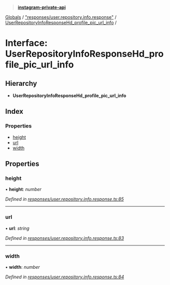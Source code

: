 > **[instagram-private-api](../README.md)**

[Globals](../README.md) / ["responses/user.repository.info.response"](../modules/_responses_user_repository_info_response_.md) / [UserRepositoryInfoResponseHd_profile_pic_url_info](_responses_user_repository_info_response_.userrepositoryinforesponsehd_profile_pic_url_info.md) /

# Interface: UserRepositoryInfoResponseHd_profile_pic_url_info

## Hierarchy

* **UserRepositoryInfoResponseHd_profile_pic_url_info**

## Index

### Properties

* [height](_responses_user_repository_info_response_.userrepositoryinforesponsehd_profile_pic_url_info.md#height)
* [url](_responses_user_repository_info_response_.userrepositoryinforesponsehd_profile_pic_url_info.md#url)
* [width](_responses_user_repository_info_response_.userrepositoryinforesponsehd_profile_pic_url_info.md#width)

## Properties

###  height

• **height**: *number*

*Defined in [responses/user.repository.info.response.ts:85](https://github.com/dilame/instagram-private-api/blob/01eb399/src/responses/user.repository.info.response.ts#L85)*

___

###  url

• **url**: *string*

*Defined in [responses/user.repository.info.response.ts:83](https://github.com/dilame/instagram-private-api/blob/01eb399/src/responses/user.repository.info.response.ts#L83)*

___

###  width

• **width**: *number*

*Defined in [responses/user.repository.info.response.ts:84](https://github.com/dilame/instagram-private-api/blob/01eb399/src/responses/user.repository.info.response.ts#L84)*